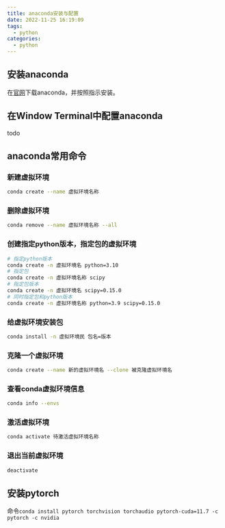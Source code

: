 ```yaml
---
title: anaconda安装与配置
date: 2022-11-25 16:19:09
tags:
  - python
categories:
  - python
---
```

## 安装anaconda
在[官网](https://www.anaconda.com/)下载anaconda，并按照指示安装。
## 在Window Terminal中配置anaconda
todo
## anaconda常用命令
### 新建虚拟环境
```bash
conda create --name 虚拟环境名称
```
### 删除虚拟环境
```bash
conda remove --name 虚拟环境名称 --all
```
### 创建指定python版本，指定包的虚拟环境
```bash
# 指定python版本
conda create -n 虚拟环境名 python=3.10
# 指定包
conda create -n 虚拟环境名称 scipy
# 指定包版本
conda create -n 虚拟环境名 scipy=0.15.0
# 同时指定包和python版本
conda create -n 虚拟环境名称 python=3.9 scipy=0.15.0
```
### 给虚拟环境安装包
```bash
conda install -n 虚拟环境民 包名=版本
```
### 克隆一个虚拟环境
```bash
conda create --name 新的虚拟环境名 --clone 被克隆虚拟环境名
```
### 查看conda虚拟环境信息
```bash
conda info --envs
```
### 激活虚拟环境
```bash
conda activate 待激活虚拟环境名称
```
### 退出当前虚拟环境
```bash
deactivate
```

## 安装pytorch
命令`conda install pytorch torchvision torchaudio pytorch-cuda=11.7 -c pytorch -c nvidia`

